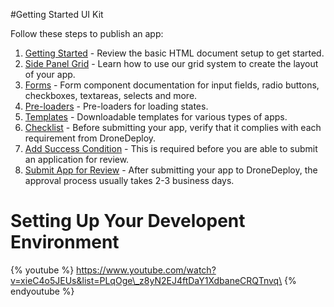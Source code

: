 #Getting Started UI Kit

Follow these steps to publish an app:

1. [Getting Started](./publishing_app.md) - Review the basic HTML document setup to get started.
2. [Side Panel Grid](./grid.md) - Learn how to use our grid system to create the layout of your app.
3. [Forms](./components-draft/forms.md) - Form component documentation for input fields, radio buttons, checkboxes, textareas, selects and more.
4. [Pre-loaders](./preloader.md) - Pre-loaders for loading states.
5. [Templates](./template.md) - Downloadable templates for various types of apps.
6. [Checklist](./checklist.md) - Before submitting your app, verify that it complies with each requirement from DroneDeploy.
7. [Add Success Condition](./success-condition.md) - This is required before you are able to submit an application for review.
8. [Submit App for Review](./publishing.md) - After submitting your app to DroneDeploy, the approval process usually takes 2-3 business days.


# Setting Up Your Developent Environment

{% youtube %} https://www.youtube.com/watch?v=xieC4o5JEUs&list=PLqOge\_z8yN2EJ4ftDaY1XdbaneCRQTnvq\ {% endyoutube %}
